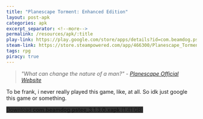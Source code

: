 ```yaml
---
title: "Planescape Torment: Enhanced Edition"
layout: post-apk
categories: apk
excerpt_separator: <!--more-->
permalink: /resources/apk/:title
play-link: https://play.google.com/store/apps/details?id=com.beamdog.pstee
steam-link: https://store.steampowered.com/app/466300/Planescape_Torment_Enhanced_Edition/
tags: rpg
piracy: true
---
```


> _"What can change the nature of a man?" - <a href="https://planescape.com/" target="_blank">Planescape Official Website</a>_

To be frank, i never really played this game, like, at all. So idk just google this game or something.

<div class="text-center">
    <a class="btn btn-dark btn-block w-100" onclick='apk("com.beamdog.pstee_3.1.3.0.xapk")' style="text-decoration: none; background-color: #333;"> Download <b>com.beamdog.pstee_3.1.3.0.xapk</b> (1.41 GB)</a>
</div>
